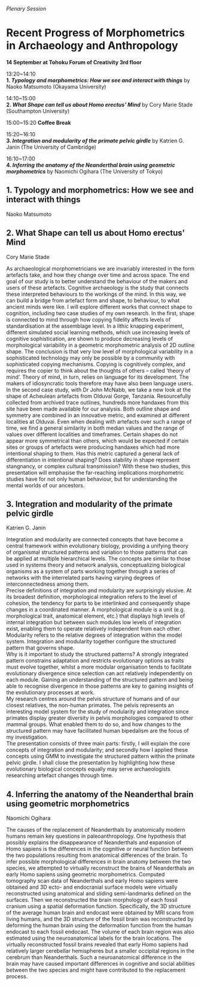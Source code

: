 *Plenary Session*  
# Recent Progress of Morphometrics in Archaeology and Anthropology  

**14 September at Tohoku Forum of Creativity 3rd floor**  

  13:20~14:10  
**1. *Typology and morphometrics: How we see and interact with things***  by Naoko Matsumoto (Okayama University)

  14:10~15:00  
**2. *What Shape can tell us about Homo erectus’ Mind***  by Cory Marie Stade (Southampton University)  

  15:00~15:20 **Coffee Break**  

  15:20~16:10  
**3. *Integration and modularity of the primate pelvic girdle***  by Katrien G. Janin (The University of Cambridge)

  16:10~17:00  
**4. *Inferring the anatomy of the Neanderthal brain using geometric morphometrics***  by Naomichi Ogihara (The University of Tokyo)

## 1. Typology and morphometrics: How we see and interact with things  
   Naoko Matsumoto  


## 2. What Shape can tell us about Homo erectus’ Mind  
   Cory Marie Stade  

As archaeological morphometricians we are invariably interested in the form artefacts take, and how they change over time and across space. The end goal of our study is to better understand the behaviour of the makers and users of these artefacts. Cognitive archaeology is the study that connects these interpreted behaviours to the workings of the mind. In this way, we can build a bridge from artefact form and shape, to behaviour, to what ancient minds were like. I will explore different works that connect shape to cognition, including two case studies of my own research. In the first, shape is connected to mind through how copying fidelity affects levels of standardisation at the assemblage level. In a lithic knapping experiment, different simulated social learning methods, which use increasing levels of cognitive sophistication, are shown to produce decreasing levels of morphological variability in a geometric morphometric analysis of 2D outline shape. The conclusion is that very low level of morphological variability in a sophisticated technology may only be possible by a community with sophisticated copying mechanisms. Copying is cognitively complex, and requires the copier to think about the thoughts of others – called ‘theory of mind’. Theory of mind, in turn, relies on language for its development. The makers of idiosyncratic tools therefore may have also been language users. In the second case study, with Dr John McNabb, we take a new look at the shape of Acheulean artefacts from Olduvai Gorge, Tanzania. Resourcefully collected from archived trace outlines, hundreds more handaxes from this site have been made available for our analysis. Both outline shape and symmetry are combined in an innovative metric, and examined at different localities at Olduvai. Even when dealing with artefacts over such a range of time, we find a general similarity in both median values and the range of values over different localities and timeframes. Certain shapes do not appear more symmetrical than others, which would be expected if certain sites or groups of artefacts were producing handaxes which had more intentional shaping to them. Has this metric captured a general lack of differentiation in intentional shaping? Does stability in shape represent stangnancy, or complex cultural transmission? With these two studies, this presentation will emphasise the far-reaching implications morphometric studies have for not only human behaviour, but for understanding the mental worlds of our ancestors.  


## 3. Integration and modularity of the primate pelvic girdle  
   Katrien G. Janin  

Integration and modularity are connected concepts that have become a central framework within evolutionary biology, providing a unifying theory of organismal structured patterns and variation to those patterns that can be applied at multiple hierarchical levels. The concepts are similar to those used in systems theory and network analysis, conceptualizing biological organisms as a system of parts working together through a series of networks with the interrelated parts having varying degrees of interconnectedness among them.  
Precise definitions of integration and modularity are surprisingly elusive. At its broadest definition, morphological integration refers to the level of cohesion, the tendency for parts to be interlinked and consequently shape changes in a coordinated manner. A morphological module is a unit (e.g. morphological trait, anatomical element, etc.) that displays high levels of internal integration but between such modules low levels of integration exist, enabling them to operate relatively independent from each other. Modularity refers to the relative degrees of integration within the model system. Integration and modularity together configure the structured pattern that governs shape.  
Why is it important to study the structured patterns? A strongly integrated pattern constrains adaptation and restricts evolutionary options as traits must evolve together, whilst a more modular organisation tends to facilitate evolutionary divergence since selection can act relatively independently on each module. Gaining an understanding of the structured pattern and being able to recognise divergence in those patterns are key to gaining insights of the evolutionary processes at work.  
My research centres around the pelvis structure of humans and of our closest relatives, the non-human primates. The pelvis represents an interesting model system for the study of modularity and integration since primates display greater diversity in pelvis morphologies compared to other mammal groups. What enabled them to do so, and how changes to the structured pattern may have facilitated human bipedalism are the focus of my investigation.  
The presentation consists of three main parts: firstly, I will explain the core concepts of integration and modularity; and secondly how I applied these concepts using GMM to investigate the structured pattern within the primate pelvic girdle. I shall close the presentation by highlighting how these evolutionary biological concepts equally may serve archaeologists researching artefact changes through time.  


## 4. Inferring the anatomy of the Neanderthal brain using geometric morphometrics  
   Naomichi Ogihara  

The causes of the replacement of Neanderthals by anatomically modern humans remain key questions in paleoanthropology. One hypothesis that possibly explains the disappearance of Neanderthals and expansion of Homo sapiens is the differences in the cognitive or neural function between the two populations resulting from anatomical differences of the brain. To infer possible morphological differences in brain anatomy between the two species, we attempted to virtually reconstruct the brains of Neanderthals an early Homo sapiens using geometric morphometrics. Computed tomography scan data of Neanderthals and early Homo sapiens were obtained and 3D ecto- and endocranial surface models were virtually reconstructed using anatomical and sliding semi-landmarks defined on the surfaces. Then we reconstructed the brain morphology of each fossil cranium using a spatial deformation function. Specifically, the 3D structure of the average human brain and endocast were obtained by MRI scans from living humans, and the 3D structure of the fossil brain was reconstructed by deforming the human brain using the deformation function from the human endocast to each fossil endocast. The volume of each brain region was also estimated using the neuroanatomical labels for the brain locations. The virtually reconstructed fossil brains revealed that early Homo sapiens had relatively larger cerebellar hemispheres but a smaller occipital regions in the cerebrum than Neanderthals. Such a neuroanatomical difference in the brain may have caused important differences in cognitive and social abilities between the two species and might have contributed to the replacement process.  
